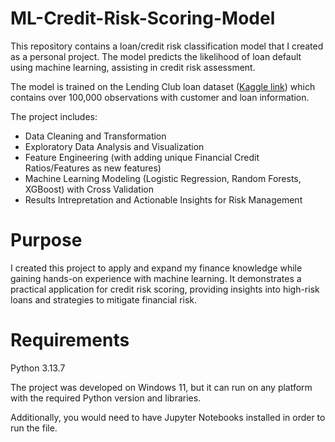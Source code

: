 # ML-Credit-Risk-Scoring-Model
This repository contains a loan/credit risk classification model that I created as a personal project. The model predicts the likelihood of loan default using machine learning, assisting in credit risk assessment.

The model is trained on the Lending Club loan dataset ([Kaggle link](https://www.kaggle.com/datasets/wordsforthewise/lending-club/data)) which contains over 100,000 observations with customer and loan information.

The project includes:
- Data Cleaning and Transformation
- Exploratory Data Analysis and Visualization
- Feature Engineering (with adding unique Financial Credit Ratios/Features as new features)
- Machine Learning Modeling (Logistic Regression, Random Forests, XGBoost) with Cross Validation
- Results Intrepretation and Actionable Insights for Risk Management

# Purpose
I created this project to apply and expand my finance knowledge while gaining hands-on experience with machine learning. It demonstrates a practical application for credit risk scoring, providing insights into high-risk loans and strategies to mitigate financial risk.

# Requirements
Python 3.13.7

The project was developed on Windows 11, but it can run on any platform with the required Python version and libraries.

Additionally, you would need to have Jupyter Notebooks installed in order to run the file.
